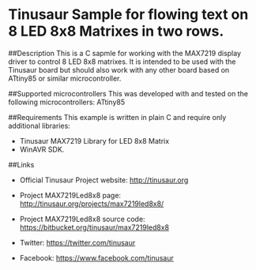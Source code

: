 Tinusaur Sample for flowing text on 8 LED 8x8 Matrixes in two rows.
===================================================================

##Description
This is a C sapmle for working with the MAX7219 display driver to control 8 LED 8x8 matrixes. It is intended to be used with the Tinusaur board but should also work with any other board based on ATtiny85 or similar microcontroller.

##Supported microcontrollers
This was developed with and tested on the following microcontrollers: ATtiny85

##Requirements
This example is written in plain C and require only additional libraries:
- Tinusaur MAX7219 Library for LED 8x8 Matrix
- WinAVR SDK.

##Links
- Official Tinusaur Project website: http://tinusaur.org
- Project MAX7219Led8x8 page: http://tinusaur.org/projects/max7219led8x8/
- Project MAX7219Led8x8 source code: https://bitbucket.org/tinusaur/max7219led8x8

- Twitter: https://twitter.com/tinusaur
- Facebook: https://www.facebook.com/tinusaur
